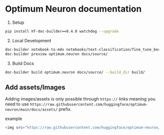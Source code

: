 # Optimum Neuron documentation

1. Setup
```bash
pip install hf-doc-builder==0.4.0 watchdog --upgrade
```

2. Local Development
```bash
doc-builder notebook-to-mdx notebooks/text-classification/fine_tune_bert.ipynb --output_dir docs/source/training_tutorials/
doc-builder preview optimum.neuron docs/source/
```
3. Build Docs
```bash
doc-builder build optimum.neuron docs/source/ --build_dir build/ 
```

## Add assets/Images

Adding images/assets is only possible through `https://` links meaning you need to use `https://raw.githubusercontent.com/huggingface/optimum-neuron/main/docs/assets/` prefix.

example

```bash
<img src="https://raw.githubusercontent.com/huggingface/optimum-neuron/main/docs/assets/0_login.png" alt="Login" />
```

